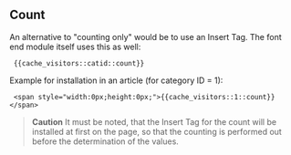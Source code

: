 ## Count

An alternative to "counting only" would be to use an Insert Tag. The font end module itself uses this as well: 

	 {{cache_visitors::catid::count}}

Example for installation in an article (for category ID = 1):

     <span style="width:0px;height:0px;">{{cache_visitors::1::count}}</span>

> **Caution** It must be noted, that the Insert Tag for the count will be installed at first on the page, so that the counting is performed out before the determination of the values.

